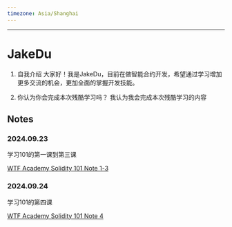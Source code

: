 ```yaml
---
timezone: Asia/Shanghai
---
```


---

# JakeDu

1. 自我介绍
  大家好！我是JakeDu，目前在做智能合约开发，希望通过学习增加更多交流的机会，更加全面的掌握开发技能。

2. 你认为你会完成本次残酷学习吗？
  我认为我会完成本次残酷学习的内容

## Notes

<!-- Content_START -->

### 2024.09.23

学习101的第一课到第三课

[WTF Academy Solidity 101 Note 1-3](/content/JakeDu/01.md)

### 2024.09.24
学习101的第四课

[WTF Academy Solidity 101 Note 4](/content/JakeDu/02.md)

<!-- Content_END -->
